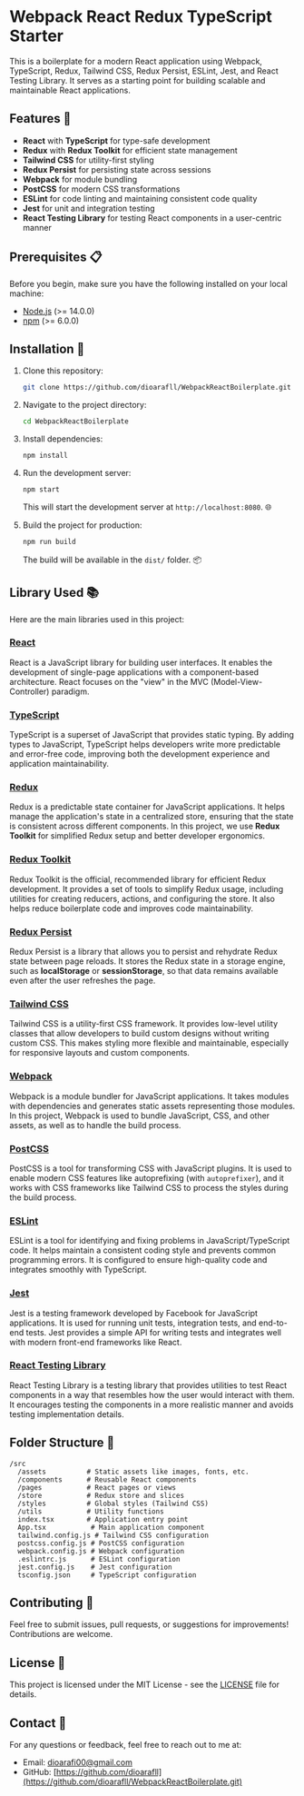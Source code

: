 # Webpack React Redux TypeScript Starter

This is a boilerplate for a modern React application using Webpack, TypeScript, Redux, Tailwind CSS, Redux Persist, ESLint, Jest, and React Testing Library. It serves as a starting point for building scalable and maintainable React applications.

## Features 🔧

- **React** with **TypeScript** for type-safe development
- **Redux** with **Redux Toolkit** for efficient state management
- **Tailwind CSS** for utility-first styling
- **Redux Persist** for persisting state across sessions
- **Webpack** for module bundling
- **PostCSS** for modern CSS transformations
- **ESLint** for code linting and maintaining consistent code quality
- **Jest** for unit and integration testing
- **React Testing Library** for testing React components in a user-centric manner

## Prerequisites 📋

Before you begin, make sure you have the following installed on your local machine:

- [Node.js](https://nodejs.org/) (>= 14.0.0)
- [npm](https://www.npmjs.com/) (>= 6.0.0)

## Installation 🚀

1. Clone this repository:

   ```bash
   git clone https://github.com/dioarafll/WebpackReactBoilerplate.git
   ```

2. Navigate to the project directory:

   ```bash
   cd WebpackReactBoilerplate
   ```

3. Install dependencies:

   ```bash
   npm install
   ```

4. Run the development server:

   ```bash
   npm start
   ```

   This will start the development server at `http://localhost:8080`. 🌐

5. Build the project for production:

   ```bash
   npm run build
   ```

   The build will be available in the `dist/` folder. 📦

## Library Used 📚

Here are the main libraries used in this project:

### [React](https://reactjs.org/)

React is a JavaScript library for building user interfaces. It enables the development of single-page applications with a component-based architecture. React focuses on the "view" in the MVC (Model-View-Controller) paradigm.

### [TypeScript](https://www.typescriptlang.org/)

TypeScript is a superset of JavaScript that provides static typing. By adding types to JavaScript, TypeScript helps developers write more predictable and error-free code, improving both the development experience and application maintainability.

### [Redux](https://redux.js.org/)

Redux is a predictable state container for JavaScript applications. It helps manage the application's state in a centralized store, ensuring that the state is consistent across different components. In this project, we use **Redux Toolkit** for simplified Redux setup and better developer ergonomics.

### [Redux Toolkit](https://redux-toolkit.js.org/)

Redux Toolkit is the official, recommended library for efficient Redux development. It provides a set of tools to simplify Redux usage, including utilities for creating reducers, actions, and configuring the store. It also helps reduce boilerplate code and improves code maintainability.

### [Redux Persist](https://github.com/rt2zz/redux-persist)

Redux Persist is a library that allows you to persist and rehydrate Redux state between page reloads. It stores the Redux state in a storage engine, such as **localStorage** or **sessionStorage**, so that data remains available even after the user refreshes the page.

### [Tailwind CSS](https://tailwindcss.com/)

Tailwind CSS is a utility-first CSS framework. It provides low-level utility classes that allow developers to build custom designs without writing custom CSS. This makes styling more flexible and maintainable, especially for responsive layouts and custom components.

### [Webpack](https://webpack.js.org/)

Webpack is a module bundler for JavaScript applications. It takes modules with dependencies and generates static assets representing those modules. In this project, Webpack is used to bundle JavaScript, CSS, and other assets, as well as to handle the build process.

### [PostCSS](https://postcss.org/)

PostCSS is a tool for transforming CSS with JavaScript plugins. It is used to enable modern CSS features like autoprefixing (with `autoprefixer`), and it works with CSS frameworks like Tailwind CSS to process the styles during the build process.

### [ESLint](https://eslint.org/)

ESLint is a tool for identifying and fixing problems in JavaScript/TypeScript code. It helps maintain a consistent coding style and prevents common programming errors. It is configured to ensure high-quality code and integrates smoothly with TypeScript.

### [Jest](https://jestjs.io/)

Jest is a testing framework developed by Facebook for JavaScript applications. It is used for running unit tests, integration tests, and end-to-end tests. Jest provides a simple API for writing tests and integrates well with modern front-end frameworks like React.

### [React Testing Library](https://testing-library.com/docs/react-testing-library/intro/)

React Testing Library is a testing library that provides utilities to test React components in a way that resembles how the user would interact with them. It encourages testing the components in a more realistic manner and avoids testing implementation details.

## Folder Structure 📂

```
/src
  /assets          # Static assets like images, fonts, etc.
  /components      # Reusable React components
  /pages           # React pages or views
  /store           # Redux store and slices
  /styles          # Global styles (Tailwind CSS)
  /utils           # Utility functions
  index.tsx        # Application entry point
  App.tsx           # Main application component
  tailwind.config.js # Tailwind CSS configuration
  postcss.config.js # PostCSS configuration
  webpack.config.js # Webpack configuration
  .eslintrc.js      # ESLint configuration
  jest.config.js    # Jest configuration
  tsconfig.json     # TypeScript configuration
```

## Contributing 🤝

Feel free to submit issues, pull requests, or suggestions for improvements! Contributions are welcome.

## License 📜

This project is licensed under the MIT License - see the [LICENSE](LICENSE) file for details.

## Contact 📧

For any questions or feedback, feel free to reach out to me at:

- Email: [dioarafi00@gmail.com](mailto:dioarafi00@gmail.com)
- GitHub: [https://github.com/dioarafll](https://github.com/dioarafll/WebpackReactBoilerplate.git)
